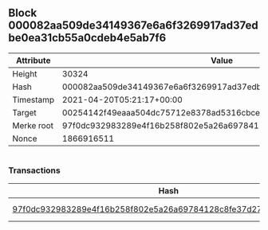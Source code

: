 ## Block 000082aa509de34149367e6a6f3269917ad37edbe0ea31cb55a0cdeb4e5ab7f6

Attribute | Value
--- | ---
Height | 30324
Hash | 000082aa509de34149367e6a6f3269917ad37edbe0ea31cb55a0cdeb4e5ab7f6
Timestamp | 2021-04-20T05:21:17+00:00
Target | 00254142f49eaaa504dc75712e8378ad5316cbcead634704b3734b6271167cc4
Merke root | 97f0dc932983289e4f16b258f802e5a26a69784128c8fe37d278423eefc401b8
Nonce | 1866916511

```

```

### Transactions

Hash | Amount
--- | ---
[97f0dc932983289e4f16b258f802e5a26a69784128c8fe37d278423eefc401b8](97f0dc932983289e4f16b258f802e5a26a69784128c8fe37d278423eefc401b8.md) | 10.00000000 SKEPTI 
